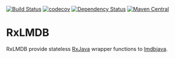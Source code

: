 [![Build Status](https://travis-ci.org/lmdbjava/RxLMDB.svg?branch=master)](https://travis-ci.org/lmdbjava/RxLMDB)
[![codecov](https://codecov.io/gh/lmdbjava/RxLMDB/branch/master/graph/badge.svg)](https://codecov.io/gh/lmdbjava/RxLMDB)
[![Dependency Status](https://www.versioneye.com/user/projects/57a147b53d8eb6004f9bcef6/badge.svg?style=flat-square)](https://www.versioneye.com/user/projects/57a147b53d8eb6004f9bcef6)
[![Maven Central](https://img.shields.io/maven-central/v/org.lmdbjava/RxLMDB.svg?maxAge=3600)](http://search.maven.org/#search%7Cga%7C1%7Cg%3A%22org.lmdbjava%22%20AND%20a%3A%22RxLMDB%22)

# RxLMDB

RxLMDB provide stateless [RxJava](https://github.com/ReactiveX/RxJava) wrapper functions to [lmdbjava](https://github.com/lmdbjava/lmdbjava).
